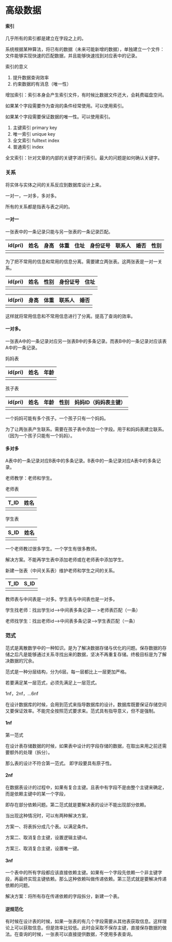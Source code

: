 # 高级数据

#### 索引

几乎所有的索引都是建立在字段之上的。

系统根据某种算法，将已有的数据（未来可能新增的数据），单独建立一个文件：文件能够实现快速的匹配数据，并且能够快速找到对应表中的记录。

索引的意义

1. 提升数据查询效率
2. 约束数据的有消息（唯一性）

增加索引：索引本身会产生索引文件，有时候比数据文件还大，会耗费磁盘空间。

如果某个字段需要作为查询的条件经常使用。可以使用索引。

如果某个字段需要保证数据的唯一性。可以使用索引。

1. 主键索引 primary key
2. 唯一索引 unique key
3. 全文索引 fulltext index
4. 普通索引 index

全文索引：针对文章的内部的关键字进行索引。最大的问题是如何确认关键字。

### 关系

将实体与实体之间的关系反应到数据库设计上来。

一对一，一对多，多对多。

所有的关系都是指表与表之间的。

#### 一对一

一张表中的一条记录只能与另一张表的一条记录匹配。

| id(pri) | 姓名   | 身高   | 体重   | 住址   | 身份证号 | 联系人  | 婚否   | 性别   |
| ------- | ---- | ---- | ---- | ---- | ---- | ---- | ---- | ---- |
|         |      |      |      |      |      |      |      |      |

为了把不常用的信息和常用的信息分离。需要建立两张表。这两张表是一对一关系。

| id(pri) | 姓名   | 性别   | 身份证号 | 住址   |
| ------- | ---- | ---- | ---- | ---- |
|         |      |      |      |      |

| id(pri) | 身高   | 体重   | 联系人  | 婚否   |
| ------- | ---- | ---- | ---- | ---- |
|         |      |      |      |      |

这样就将常用信息和不常用信息进行了分离。提高了查询的效率。

#### 一对多。

一张表A中的一条记录对应另一张表B中的多条记录。而表B中的一条记录对应该表A中的一条记录。

妈妈表

| id(pri) | 姓名   | 年龄   |
| ------- | ---- | ---- |
|         |      |      |

孩子表

| id(pri) | 姓名   | 年龄   | 性别   | 妈妈ID（妈妈表主键） |
| ------- | ---- | ---- | ---- | ----------- |
|         |      |      |      |             |

一个妈妈可能有多个孩子。一个孩子只有一个妈妈。

为了让两张表产生联系。需要在孩子表中添加一个字段。用于和妈妈表建立联系。（因为一个孩子只能有一个妈妈）。

#### 多对多

A表中的一条记录对应B表中的多条记录。B表中的一条记录对应A表中的多条记录。

老师教学：老师和学生。

老师表

| T_ID | 姓名   |
| ---- | ---- |
|      |      |

学生表

| S_ID | 姓名   |
| ---- | ---- |
|      |      |

一个老师教过很多学生。一个学生有很多教师。

解决方案。不能再学生表中添加老师或在老师表中添加学生。

新建一张表（中间关系表）维护老师和学生之间的关系。

| T_ID | S_ID |
| ---- | ---- |
|      |      |

教师表与中间表是一对多。学生表与中间表也是一对多。

学生找老师：找出学生id—>中间表多条记录— >老师表匹配（一条）

老师找学生：找出老师id—>中间表多条记录—>学生表匹配（一条）

### 范式

范式是离散数学中的一种知识。是为了解决数据存储与优化的问题。保存数据的存储之后凡是能够通过关系寻找出来的数据，坚决不再重复存储。终极目标是为了解决数据的冗余。



范式是一种分层结构，分为6层。每一层都比上一层更加严格。

若要满足某一层范式，必须先满足上一层范式。

1nf，2nf，…6nf

在设计数据库的时候，会用到范式来指导数据库的设计。数据库既要保证存储空间又要保证效率。不能完全按照范式要求来。范式具有指导意义，但不是强制。

#### 1nf

第一范式

在设计表存储数据的时候，如果表中设计的字段存储的数据，在取出来用之前还需要额外的处理（拆分）。

那么表的设计不符合第一范式。 即字段要具有原子性。

#### 2nf

在数据表设计的过程中，如果有复合主键。且表中有字段不是由整个主键来确定，而是依赖主键中的某一个字段，

即存在部分依赖问题。第二范式就是要解决表的设计不能出现部分依赖。

当出现这种情况时，可以有两种解决方案，

方案一、将表拆分成几个表。以满足条件。

方案二、取消复合主键，设置逻辑主键id。

方案三、取消复合主键，设置唯一键。

#### 3nf

 一个表中的所有字段都应该直接依赖主键。如果有一个字段先依赖一个非主键字段，再最终实现主键依赖。那么这种依赖叫做传递依赖。第三范式就是要解决传递依赖的问题。

解决方案：将所有存在传递依赖的字段拆分，新建一个表。

#### 逆规范化

有时候在设计表的时候，如果一张表的有几个字段需要从其他表获取信息。这样理论上可以获取信息。但是效率比较低。此时会采取不保存主键，直接保存数据的做法。在查询的时候，一张表可以直接提供数据，不使用多表查询。